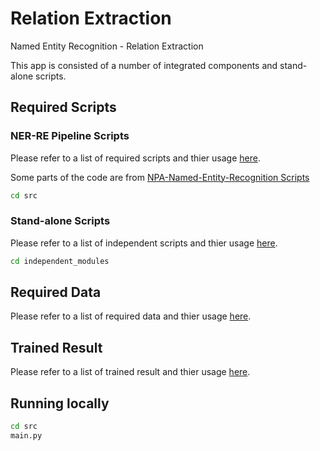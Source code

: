# Relation Extraction

Named Entity Recognition - Relation Extraction

This app is consisted of a number of integrated components and stand-alone scripts. 

## Required Scripts

### NER-RE Pipeline Scripts

Please refer to a list of required scripts and thier usage [here](./src/README.md).

Some parts of the code are from [NPA-Named-Entity-Recognition Scripts](https://github.com/liningtonlab/NPA-Named-Entity-Recognition-Scripts.git)
```bash
cd src
```

### Stand-alone Scripts

Please refer to a list of independent scripts and thier usage [here](./independent_modules/README.md).
```bash
cd independent_modules
```

## Required Data

Please refer to a list of required data and thier usage [here](./data/README.md).

## Trained Result

Please refer to a list of trained result and thier usage [here](./trained_result/README.md).

## Running locally

```bash
cd src
main.py
```
